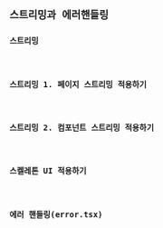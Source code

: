## **`스트리밍과 에러핸들링`**

### **`스트리밍`**

<br />

### **`스트리밍 1. 페이지 스트리밍 적용하기`**

<br />

### **`스트리밍 2. 컴포넌트 스트리밍 적용하기`**

<br />

### **`스켈레톤 UI 적용하기`**

<br />

### **`에러 핸들링(error.tsx)`**

<br />
